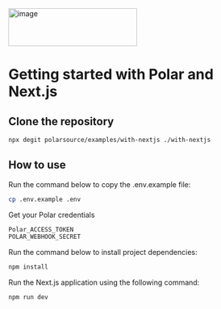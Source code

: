 <img width="255" height="75" alt="image" src="https://github.com/user-attachments/assets/5f6f176d-661a-45ed-b661-b4d8383e63c6" />


#  Getting started with Polar and Next.js 

## Clone the repository

```bash
npx degit polarsource/examples/with-nextjs ./with-nextjs
```
## How to use

Run the command below to copy the .env.example file:

```bash
cp .env.example .env
```

Get your Polar credentials
```bash
Polar_ACCESS_TOKEN
POLAR_WEBHOOK_SECRET
```

Run the command below to install project dependencies:
```bash
npm install
```
Run the Next.js application using the following command:
```bash
npm run dev
```